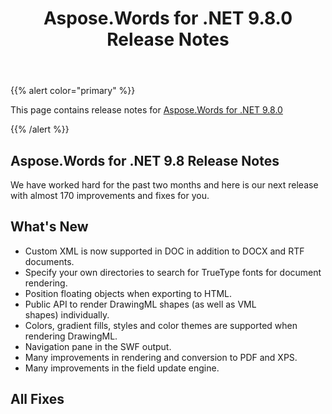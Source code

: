 ﻿---
title: Aspose.Words for .NET 9.8.0 Release Notes
articleTitle: Aspose.Words for .NET 9.8.0 Release Notes
linktitle: Aspose.Words for .NET 9.8.0 Release Notes
description: "Aspose.Words for .NET 9.8.0 Release Notes – the latest updates and fixes."
type: docs
weight: 90
url: /net/aspose-words-for-net-9-8-0-release-notes/
---

{{% alert color="primary" %}}

This page contains release notes for [Aspose.Words for .NET 9.8.0](https://downloads.aspose.com/words/net/new-releases/aspose.words-for-.net-9.8.0/)

{{% /alert %}}

## Aspose.Words for .NET 9.8 Release Notes

We have worked hard for the past two months and here is our next release with almost 170 improvements and fixes for you.

## What's New

- Custom XML is now supported in DOC in addition to DOCX and RTF documents.
- Specify your own directories to search for TrueType fonts for document rendering.
- Position floating objects when exporting to HTML.
- Public API to render DrawingML shapes (as well as VML shapes) individually.
- Colors, gradient fills, styles and color themes are supported when rendering DrawingML.
- Navigation pane in the SWF output.
- Many improvements in rendering and conversion to PDF and XPS.
- Many improvements in the field update engine.
## All Fixes
